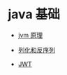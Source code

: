 # java 基础



* [jvm 原理](markdown/java/jvm)

* [列化和反序列](markdown/java/01.md)
* [JWT](markdown/java/jwt.md)

